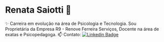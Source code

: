 # Renata Saiotti 💞️
✨ Carreira em evolução na área de Psicologia e Tecnologia. 
Sou Proprietária da Empresa R9 - Renove Ferreira Serviços, Docente na área de exatas e Psicopedagoga.
📫 Contato: [![Linkedin Badge](https://img.shields.io/badge/-RenataFerreira-blue?style=flat-square&logo=Linkedin&logoColor=white&link=https://www.linkedin.com/in/renata-ferreira-96183970)](https://www.linkedin.com/in/renata-ferreira-96183970)

